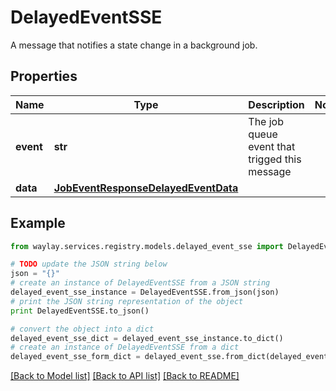 # DelayedEventSSE

A message that notifies a state change in a background job.

## Properties

Name | Type | Description | Notes
------------ | ------------- | ------------- | -------------
**event** | **str** | The job queue event that trigged this message | 
**data** | [**JobEventResponseDelayedEventData**](JobEventResponseDelayedEventData.md) |  | 

## Example

```python
from waylay.services.registry.models.delayed_event_sse import DelayedEventSSE

# TODO update the JSON string below
json = "{}"
# create an instance of DelayedEventSSE from a JSON string
delayed_event_sse_instance = DelayedEventSSE.from_json(json)
# print the JSON string representation of the object
print DelayedEventSSE.to_json()

# convert the object into a dict
delayed_event_sse_dict = delayed_event_sse_instance.to_dict()
# create an instance of DelayedEventSSE from a dict
delayed_event_sse_form_dict = delayed_event_sse.from_dict(delayed_event_sse_dict)
```
[[Back to Model list]](../README.md#documentation-for-models) [[Back to API list]](../README.md#documentation-for-api-endpoints) [[Back to README]](../README.md)


